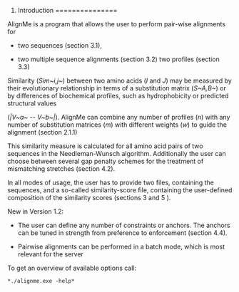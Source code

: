 1) Introduction
===============

AlignMe is a program that allows the user to perform pair-wise
alignments for

-   two sequences (section 3.1),

-   two multiple sequence alignments (section 3.2) two profiles (section
    3.3)

Similarity (*Sim~i,j~*) between two amino acids (*I* and *J*) may be
measured by their evolutionary relationship in terms of a substitution
matrix (*S~A,B~*) or by differences of biochemical profiles, such as
hydrophobicity or predicted structural values

(*\|V~a~ -- V~b~\|*). AlignMe can combine any number of profiles (*n*)
with any number of substitution matrices (*m*) with different weights
(*w*) to guide the alignment (section 2.1.1)

This similarity measure is calculated for all amino acid pairs of two
sequences in the Needleman-Wunsch algorithm. Additionally the user can
choose between several gap penalty schemes for the treatment of
mismatching stretches (section 4.2).

In all modes of usage, the user has to provide two files, containing the
sequences, and a so-called similarity-score file, containing the
user-defined composition of the similarity scores (sections 3 and 5 ).

New in Version 1.2:

-   The user can define any number of constraints or anchors. The
    anchors can be tuned in strength from preference to enforcement
    (section 4.4).

-   Pairwise alignments can be performed in a batch mode, which is most
    relevant for the server

To get an overview of available options call:

`*./alignme.exe -help*`


